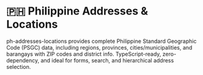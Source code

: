 # 🇵🇭 Philippine Addresses & Locations
ph-addresses-locations provides complete Philippine Standard Geographic Code (PSGC) data, including regions, provinces, cities/municipalities, and barangays with ZIP codes and district info. TypeScript-ready, zero-dependency, and ideal for forms, search, and hierarchical address selection.
